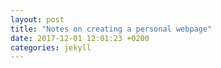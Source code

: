 ```yaml
---
layout: post
title: "Notes on creating a personal webpage"
date: 2017-12-01 12:01:23 +0200
categories: jekyll
---
```



